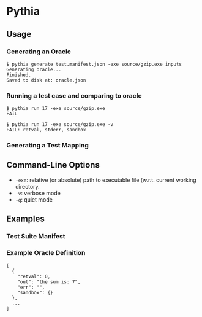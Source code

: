 # Pythia

## Usage

### Generating an Oracle

```
$ pythia generate test.manifest.json -exe source/gzip.exe inputs
Generating oracle...
Finished.
Saved to disk at: oracle.json
```

### Running a test case and comparing to oracle

```
$ pythia run 17 -exe source/gzip.exe
FAIL

$ pythia run 17 -exe source/gzip.exe -v
FAIL: retval, stderr, sandbox
```

### Generating a Test Mapping

## Command-Line Options

* `-exe`: relative (or absolute) path to executable file (w.r.t. current
  working directory.
* `-v`: verbose mode
* `-q`: quiet mode


## Examples

### Test Suite Manifest

### Example Oracle Definition

```
[
  {
    "retval": 0,
    "out": "the sum is: 7",
    "err": "",
    "sandbox": {}
  },
  ...
]
```
